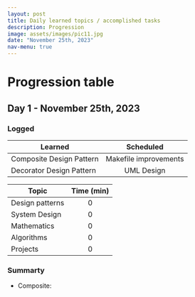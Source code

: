 ```yaml
---
layout: post
title: Daily learned topics / accomplished tasks
description: Progression
image: assets/images/pic11.jpg
date: "November 25th, 2023"
nav-menu: true
---
```

# Progression table

## Day 1 - November 25th, 2023

### Logged

| Learned                   |      Scheduled    |   
|----------                 |:-------------:|
| Composite Design Pattern |   Makefile improvements  | 
| Decorator Design Pattern |   UML Design  | 



| Topic   |      Time (min)      |
|----------|:-------------:|
| Design patterns   | 0 |
| System Design     | 0 |
| Mathematics       | 0 | 
| Algorithms        | 0 | 
| Projects          | 0 | 

### Summarty

 - Composite:
    


    


